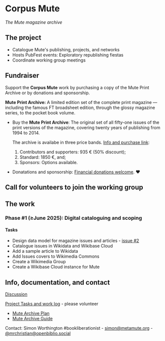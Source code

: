 # Corpus Mute

_The Mute magazine archive_

## The project

  - Catalogue Mute's publishing, projects, and networks
  - Hosts PubFest events: Exploratory republishing fiestas
  - Coordinate working group meetings

## Fundraiser

Support the **Corpus Mute** work by purchasing a copy of the Mute Print Archive or by donations and sponsorship.

**Mute Print Archive:** A limited edition set of the complete print magazine — including the famous FT broadsheet edition, through the glossy magazine series, to the pocket book volume.

  - Buy the **Mute Print Archive**: The original set of all fifty-one issues of the print versions of the magazine, covering twenty years of publishing from 1994 to 2014.
  
    The archive is availabe in three price bands. [Info and purchase link](https://archive.metamute.org/product/mute-magazine-print-archive/):

      1. Contributors and supporters: 935 € (50% discount);
      2. Standard: 1850 €, and;
      3. Sponsors: Options available.
         
  - Donatations and sponsorship: [Financial donations welcome](https://archive.metamute.org/). ❤

## Call for volunteers to join the working group

## The work

### Phase #1 (≥June 2025): Digital cataloguing and scoping

#### Tasks

  - Design data model for magazine issues and articles - [issue #2](https://github.com/Mute-Publishing/mute-archive/issues/2)
  - Catalogue issues in Wikidata and Wikibase Cloud
  - Add a sample article to Wikidata
  - Add Issues covers to Wikimedia Commons
  - Create a Wikimedia Group
  - Create a Wikibase Cloud instance for Mute

## Info, documentation, and contact

[Discussion](https://github.com/orgs/Mute-Publishing/discussions)

[Project Tasks and work log](https://github.com/orgs/Mute-Publishing/projects/1) - please volunteer

  * [Mute Archive Plan](https://github.com/Mute-Publishing/mute-archive/wiki/Archive-plan)
  * [Mute Archive Guide](https://github.com/Mute-Publishing/mute-archive/wiki)

Contact: Simon Worthington #bookliberationist - simon@metamute.org - [@mrchristian@openbiblio.social](https://openbiblio.social/@mrchristian) 


  


